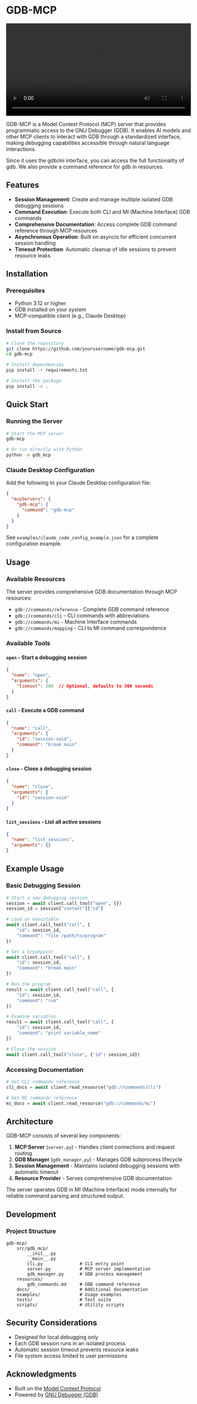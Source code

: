 # GDB-MCP

<video src="assets/1_4x.mp4" width="100%" controls>
  Your browser does not support the video tag.
</video>

GDB-MCP is a Model Context Protocol (MCP) server that provides programmatic access to the GNU Debugger (GDB). It enables AI models and other MCP clients to interact with GDB through a standardized interface, making debugging capabilities accessible through natural language interactions.

Since it uses the gdb/mi interface, you can access the full functionality of gdb. We also provide a command reference for gdb in resources.

## Features

- **Session Management**: Create and manage multiple isolated GDB debugging sessions
- **Command Execution**: Execute both CLI and MI (Machine Interface) GDB commands
- **Comprehensive Documentation**: Access complete GDB command reference through MCP resources
- **Asynchronous Operation**: Built on asyncio for efficient concurrent session handling
- **Timeout Protection**: Automatic cleanup of idle sessions to prevent resource leaks

## Installation

### Prerequisites

- Python 3.12 or higher
- GDB installed on your system
- MCP-compatible client (e.g., Claude Desktop)

### Install from Source

```bash
# Clone the repository
git clone https://github.com/yourusername/gdb-mcp.git
cd gdb-mcp

# Install dependencies
pip install -r requirements.txt

# Install the package
pip install -e .
```

## Quick Start

### Running the Server

```bash
# Start the MCP server
gdb-mcp

# Or run directly with Python
python -m gdb_mcp
```

### Claude Desktop Configuration

Add the following to your Claude Desktop configuration file:

```json
{
  "mcpServers": {
    "gdb-mcp": {
      "command": "gdb-mcp"
    }
  }
}
```

See `examples/claude_code_config_example.json` for a complete configuration example.

## Usage

### Available Resources

The server provides comprehensive GDB documentation through MCP resources:

- `gdb://commands/reference` - Complete GDB command reference
- `gdb://commands/cli` - CLI commands with abbreviations
- `gdb://commands/mi` - Machine Interface commands
- `gdb://commands/mapping` - CLI to MI command correspondence

### Available Tools

#### `open` - Start a debugging session
```json
{
  "name": "open",
  "arguments": {
    "timeout": 300  // Optional, defaults to 300 seconds
  }
}
```

#### `call` - Execute a GDB command
```json
{
  "name": "call",
  "arguments": {
    "id": "session-uuid",
    "command": "break main"
  }
}
```

#### `close` - Close a debugging session
```json
{
  "name": "close",
  "arguments": {
    "id": "session-uuid"
  }
}
```

#### `list_sessions` - List all active sessions
```json
{
  "name": "list_sessions",
  "arguments": {}
}
```

## Example Usage

### Basic Debugging Session

```python
# Start a new debugging session
session = await client.call_tool("open", {})
session_id = session["content"]["id"]

# Load an executable
await client.call_tool("call", {
    "id": session_id,
    "command": "file /path/to/program"
})

# Set a breakpoint
await client.call_tool("call", {
    "id": session_id,
    "command": "break main"
})

# Run the program
result = await client.call_tool("call", {
    "id": session_id,
    "command": "run"
})

# Examine variables
result = await client.call_tool("call", {
    "id": session_id,
    "command": "print variable_name"
})

# Close the session
await client.call_tool("close", {"id": session_id})
```

### Accessing Documentation

```python
# Get CLI commands reference
cli_docs = await client.read_resource("gdb://commands/cli")

# Get MI commands reference
mi_docs = await client.read_resource("gdb://commands/mi")
```

## Architecture

GDB-MCP consists of several key components:

1. **MCP Server** (`server.py`) - Handles client connections and request routing
2. **GDB Manager** (`gdb_manager.py`) - Manages GDB subprocess lifecycle
3. **Session Management** - Maintains isolated debugging sessions with automatic timeout
4. **Resource Provider** - Serves comprehensive GDB documentation

The server operates GDB in MI (Machine Interface) mode internally for reliable command parsing and structured output.

## Development

### Project Structure

```
gdb-mcp/
    src/gdb_mcp/
        __init__.py
        __main__.py
        cli.py              # CLI entry point
        server.py           # MCP server implementation
        gdb_manager.py      # GDB process management
    resources/
        gdb_commands.md     # GDB command reference
    docs/                   # Additional documentation
    examples/               # Usage examples
    tests/                  # Test suite
    scripts/                # Utility scripts
```

## Security Considerations

- Designed for local debugging only
- Each GDB session runs in an isolated process
- Automatic session timeout prevents resource leaks
- File system access limited to user permissions

## Acknowledgments

- Built on the [Model Context Protocol](https://modelcontextprotocol.io/)
- Powered by [GNU Debugger (GDB)](https://www.gnu.org/software/gdb/)
